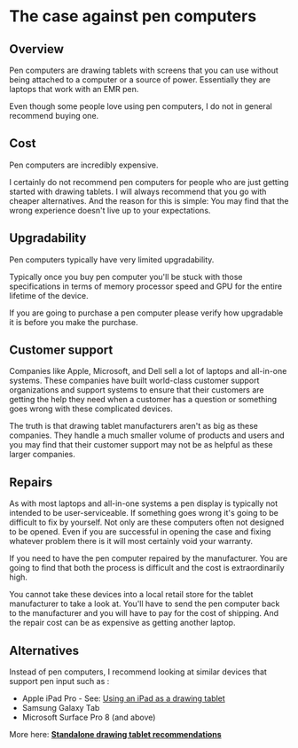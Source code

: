 # The case against pen computers

## Overview

Pen computers are drawing tablets with screens that you can use without being attached to a computer or a source of power. Essentially they are laptops that work with an EMR pen.

Even though some people love using pen computers, I do not in general recommend buying one.

## Cost

Pen computers are incredibly expensive.&#x20;

I certainly do not recommend pen computers for people who are just getting started with drawing tablets. I will always recommend that you go with cheaper alternatives. And the reason for this is simple: You may find that the wrong experience doesn't live up to your expectations.&#x20;

## Upgradability

Pen computers typically have very limited upgradability.

Typically once you buy pen computer you'll be stuck with those specifications in terms of memory processor speed and GPU for the entire lifetime of the device.

If you are going to purchase a pen computer please verify how upgradable it is before you make the purchase.

## Customer support

Companies like Apple, Microsoft, and Dell sell a lot of laptops and all-in-one systems. These companies have built world-class customer support organizations and support systems to ensure that their customers are getting the help they need when a customer has a question or something goes wrong with these complicated devices.&#x20;

The truth is that drawing tablet manufacturers aren't as big as these companies. They handle a much smaller volume of products and users and you may find that their customer support may not be as helpful as these larger companies.&#x20;

## Repairs

As with most laptops and all-in-one systems a pen display is typically not intended to be user-serviceable. If something goes wrong it's going to be difficult to fix by yourself. Not only are these computers often not designed to be opened. Even if you are successful in opening the case and fixing whatever problem there is it will most certainly void your warranty.

If you need to have the pen computer repaired by the manufacturer. You are going to find that both the process is difficult and the cost is extraordinarily high.

You cannot take these devices into a local retail store for the tablet manufacturer to take a look at. You'll have to send the pen computer back to the manufacturer and you will have to pay for the cost of shipping. And the repair cost can be as expensive as getting another laptop.

## Alternatives

Instead of pen computers, I recommend looking at similar devices that support pen input such as :

* Apple iPad Pro - See: [Using an iPad as a drawing tablet](using-an-ipad-as-a-drawing-tablet.md)&#x20;
* Samsung Galaxy Tab&#x20;
* Microsoft Surface Pro 8 (and above)

More here: [**Standalone drawing tablet recommendations**](../recommendations/standalone-drawing-tablet-recommendations.md)

